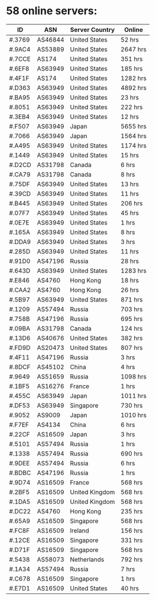 # 58 online servers:

| ID | ASN | Server Country | Online |
| ------ | ------ | ------ | ------ |
| #.3769 | AS46844 | United States | 52 hrs |
| #.9AC4 | AS53889 | United States | 2647 hrs |
| #.7CCE | AS174 | United States | 351 hrs |
| #.6EF8 | AS63949 | United States | 185 hrs |
| #.4F1F | AS174 | United States | 1282 hrs |
| #.D363 | AS63949 | United States | 4892 hrs |
| #.BA95 | AS63949 | United States | 23 hrs |
| #.8051 | AS63949 | United States | 222 hrs |
| #.3EB4 | AS63949 | United States | 12 hrs |
| #.F507 | AS63949 | Japan | 5655 hrs |
| #.7066 | AS63949 | Japan | 1564 hrs |
| #.A495 | AS63949 | United States | 1174 hrs |
| #.1449 | AS63949 | United States | 15 hrs |
| #.D2CD | AS31798 | Canada | 6 hrs |
| #.CA79 | AS31798 | Canada | 8 hrs |
| #.75DF | AS63949 | United States | 13 hrs |
| #.39CD | AS63949 | United States | 11 hrs |
| #.B445 | AS63949 | United States | 206 hrs |
| #.07F7 | AS63949 | United States | 45 hrs |
| #.0E7E | AS63949 | United States | 1 hrs |
| #.165A | AS63949 | United States | 8 hrs |
| #.DDA9 | AS63949 | United States | 3 hrs |
| #.285D | AS63949 | United States | 11 hrs |
| #.91D0 | AS47196 | Russia | 28 hrs |
| #.643D | AS63949 | United States | 1283 hrs |
| #.E846 | AS4760 | Hong Kong | 18 hrs |
| #.CAA2 | AS4760 | Hong Kong | 26 hrs |
| #.5B97 | AS63949 | United States | 871 hrs |
| #.1209 | AS57494 | Russia | 703 hrs |
| #.758B | AS47196 | Russia | 695 hrs |
| #.09BA | AS31798 | Canada | 124 hrs |
| #.13D6 | AS40676 | United States | 382 hrs |
| #.FD9D | AS20473 | United States | 807 hrs |
| #.4F11 | AS47196 | Russia | 3 hrs |
| #.8DCF | AS45102 | China | 4 hrs |
| #.9649 | AS51659 | Russia | 1098 hrs |
| #.1BF5 | AS16276 | France | 1 hrs |
| #.455C | AS63949 | Japan | 1011 hrs |
| #.DF53 | AS63949 | Singapore | 730 hrs |
| #.9052 | AS9009 | Japan | 1010 hrs |
| #.F7EF | AS4134 | China | 6 hrs |
| #.22CF | AS16509 | Japan | 3 hrs |
| #.5101 | AS57494 | Russia | 1 hrs |
| #.1338 | AS57494 | Russia | 690 hrs |
| #.9DEE | AS57494 | Russia | 6 hrs |
| #.BDBC | AS47196 | Russia | 1 hrs |
| #.9D74 | AS16509 | France | 568 hrs |
| #.2BF5 | AS16509 | United Kingdom | 568 hrs |
| #.1DA5 | AS16509 | United Kingdom | 568 hrs |
| #.DC22 | AS4760 | Hong Kong | 235 hrs |
| #.65A9 | AS16509 | Singapore | 568 hrs |
| #.FC8F | AS16509 | Ireland | 156 hrs |
| #.12CE | AS16509 | Singapore | 331 hrs |
| #.D71F | AS16509 | Singapore | 568 hrs |
| #.5438 | AS58073 | Netherlands | 792 hrs |
| #.1A34 | AS57494 | Russia | 7 hrs |
| #.C678 | AS16509 | Singapore | 1 hrs |
| #.E7D1 | AS16509 | United States | 40 hrs |

